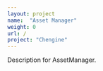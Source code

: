 ```yaml
---
layout: project
name:  "Asset Manager"
weight: 0
url: /
project: "Chengine"
---
```


Description for AssetManager.
